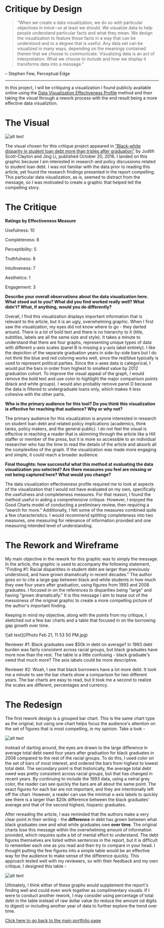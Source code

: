 # Critique by Design

> "When we create a data visualization, we do so with particular objectives in mind—or at least we should. We visualize data to help people understand particular facts and what they mean. We design the visualization to feature those facts in a way that can be understood and to a degree that is useful. Any data set can be visualized in many ways, depending on the meanings contained therein that we choose to communicate. Visualizing data is an act of interpretation. What we choose to include and how we display it transforms data into a message.” 
 
– Stephen Few, Perceptual Edge

---

In this project, I will be critiquing a visualization I found publicly available online using the [Data Visualization Effectiveness Profile](http://www.perceptualedge.com/articles/visual_business_intelligence/data_visualization_effectiveness_profile.pdf) method and then taking the visual through a rework process with the end result being a more effective data visualiztion. 

# The Visual 

![alt text](/BrookingsViz.JPG)

The visual chosen for this critique project appeared in ["Black-white disparity in student loan debt more than triples after graduation"](https://www.brookings.edu/research/black-white-disparity-in-student-loan-debt-more-than-triples-after-graduation/
) by Judith Scott-Clayton and Jing Li, published October 20, 2016. I landed on this graphic because I am interested in research and policy discussions related to student loan debt. I was not familiar with the data prior to reading this article, yet found the research findings presented in the report compelling. This particular data visualization, as is, seemed to distract from the message, so I was motivated to create a graphic that helped tell the compelling story.  


# The Critique

**Ratings by Effectiveness Measure**

Usefulness:	10

Completeness:	8

Perceptibility:	5

Truthfulness:	8

Intuitiveness:	7

Aesthetics:	1

Engagement:	3

**Describe your overall observations about the data visualization here.  What stood out to you?  What did you find worked really well?  What didn't?  What, if anything, would you do differently?**

Overall, I find this visualization displays important information that is relevant to the article, but it is an ugly, overwhelming graphic. When I first saw the visualization, my eyes did not know where to go - they darted around. There is a lot of bold text and there is no hierarchy to it (title, subtitles, labels are all the same size and style). It takes a minute to understand that there are four graphs, representing unique types of data with different y-axis scales (panel B is missing a y-axis label entirely). I like the depiction of the separate graduation years in side-by-side bars but I do not think the blue and red coloring works well, since the red/blue typically is used to represent political parties. Since the x-axes data is categorical, I would put the bars in order from highest to smallest value by 2012 graduation cohort. To improve the visual appeal of the graph, I would remove the bold text and use color to highlight the major comparison points (black and white groups). I would also probably remove panel D because the data is filtered to undergraduate loans only, which makes it less cohesive with the other parts.  

**Who is the primary audience for this tool?  Do you think this visualization is effective for reaching that audience?  Why or why not?**

The primary audience for this visualization is anyone interested in research on student loan debt and related policy implications (academics, think tanks, policy makers, and the general public). I do not feel the visual is effective in reaching a reader that is skimming through the article like a Hill staffer or member of the press, but it is more so accessible to an individual researcher who has the time to read the details of the article and absorb all the complexities of the graph. If the visualization was made more engaging and simple, it could reach a broader audience.  

**Final thoughts: how successful what this method at evaluating the data visualization you selected? Are there measures you feel are missing or not being captured here?  What would you change?**

The data visualization effectiveness profile required me to look at aspects of the visualization that I would not have evaluated on my own, specifically the usefulness and completeness measures. For that reason, I found the method useful in aiding a comprehensive critique. However, I enjoyed the Good Charts model of conducting a preliminary review, then requiring a “search for more.” Additionally, I felt some of the measures combined quite a few characteristics. I would recommend splitting completeness into two measures, one measuring for relevance of information provided and one measuring intended level of understanding. 


# The Rework and Wireframe

My main objective in the rework for this graphic was to simply the message. In the article, the graphic is used to accompany the following statement, "Finding #1: Racial disparitites in student debt are larger than previously understood, and have grown dramatically in recent decades." The author goes on to cite a large gap between black and white students in how much they owe four years after graduation, using figures from 1993 and 2008 graduates. I focused in on the references to disparities being "large" and having "grown dramatically." It is this message I aim to tease out of the messsiness of the original graphic to create a more compelling picture of the author's important finding.

Keeping in mind my objective, along with the points from my critique, I sketched out a few bar charts and a table that focused in on the borrowing gap growth over time. 

![alt text](/Photo Feb 21, 11 53 50 PM.jpg)


Reviewer #1: Black graduates owe $50k in debt on average? In 1993 debt burden was fairly consistent across racial groups, but black graduates have more now than the rest. The table is a little confusing - black graduate's owed that much more? The axis labels could be more descriptive.

Reviewer #2: Woah, I see that black borrowers have a lot more debt. It took me a minute to see the bar charts show a comparison for two different years. The bar charts are easy to read, but it took me a second to realize the scales are different, percentages and currency. 


# The Redesign 

The first rework design is a grouped bar chart. This is the same chart type as the original, but using one chart helps focus the audience's attention on the set of figures that is most compelling, in my opinion. Take a look -

![alt text](/BarChartRework.JPG)

Instead of darting around, the eyes are drawn to the large difference in average total debt owed four years after graduation for black graduates in 2008 compared to the rest of the racial groups. To do this, I used color on the set of bars of most interest, and ordered the bars from highest to lowest total debt. The secondary point is that historically, the average total debt owed was pretty consistent across racial groups, but that has changed in recent years. By continuing to include the 1993 data, using a netral grey color, the reader can see quickly the bars are all about the same point. The exact figures for each bar are not important, and they are intentionally left off the chart. However, a reader can use the minimal x-axis labels to quickly see there is a larger than $20k difference between the black graduates' average and that of the second highest, hispanic graduates. 

After rereading the article, I was reminded that the authors make a very clear point in their writing - the **difference** in debt has grown between what black graduates owe and what white graduates owe **over time**. The original charts lose this message within the overwhelming amount of information provided, which requires quite a bit of mental effort to understand. The debt figures themselves are listed within sentences in the report, but it is difficult to remember each one as you read and then try to compare in your head. I thought putting the few figures into a simple table would be an effective way for the audience to make sense of the difference quickly. This approach tested well with my reviewers, so with their feedback and my own critique, I designed this table -

![alt text](/TableRework.JPG)

Ultimately, I think either of these graphs would supplement the report's finding well and could even work together as complimentary visuals. If I were to conduct another rework, I may consider using percentage of total debt in the table instead of raw dollar value (to reduce the amount od digits to digest) or including another year of data to further explore the trend over time. 

[Click here to go back to the main portfolio page](/portfolio.html)
